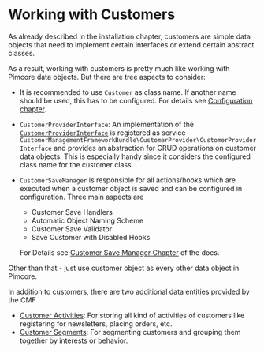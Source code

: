 # Working with Customers

As already described in the installation chapter, customers are simple data objects that need to implement certain
interfaces or extend certain abstract classes. 

As a result, working with customers is pretty much like working with Pimcore data objects. But there are tree aspects to consider: 
- It is recommended to use `Customer` as class name. If another name should be used, this has to be configured. 
  For details see [Configuration chapter](03_Configuration.md).
- `CustomerProviderInterface`: An implementation of the 
  [`CustomerProviderInterface`](https://github.com/pimcore/customer-data-framework/blob/master/src/CustomerProvider/CustomerProviderInterface.php#L20) 
  is registered as service `CustomerManagementFrameworkBundle\CustomerProvider\CustomerProviderInterface` and provides 
  an abstraction for CRUD operations on customer data objects. This is especially handy since it considers the configured
  class name for the customer class.      
- `CustomerSaveManager` is responsible for all actions/hooks which are executed when a customer object is saved and can 
  be configured in configuration. Three main aspects are
    - Customer Save Handlers
    - Automatic Object Naming Scheme
    - Customer Save Validator 
    - Save Customer with Disabled Hooks
  
  For Details see [Customer Save Manager Chapter](./06_CustomerSaveManager.md) of the docs. 

Other than that - just use customer object as every other data object in Pimcore.

In addition to customers, there are two additional data entities provided by the CMF
- [Customer Activities](./09_Activities.md): For storing all kind of activities of customers like registering for newsletters, 
  placing orders, etc. 
- [Customer Segments](./11_CustomerSegments.md): For segmenting customers and grouping them together by interests or behavior.  